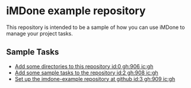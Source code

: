 iMDone example repository
====
This repository is intended to be a sample of how you can use iMDone to manage your project tasks.

Sample Tasks
----
- [Add some directories to this repository id:0 gh:906 ic:gh](#TODO:)
- [Add some sample tasks to the repository id:2 gh:908 ic:gh](#TODO:)
- [Set up the imdone-example repository at github id:3 gh:909 ic:gh](#DONE:)
